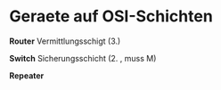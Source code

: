 Geraete auf OSI-Schichten
=========================

**Router**
Vermittlungsschigt (3.)

**Switch**
Sicherungsschicht (2. , muss M)

**Repeater**